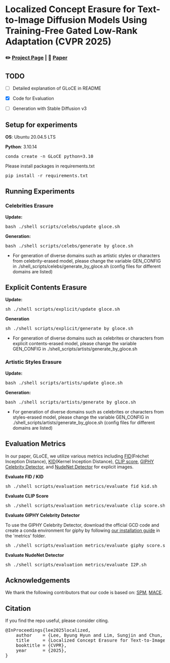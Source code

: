# Localized Concept Erasure for Text-to-Image Diffusion Models Using Training-Free Gated Low-Rank Adaptation (CVPR 2025)

### ✏️ [Project Page](https://hyun1a.github.io/gloce.io) | 📄 [Paper](https://arxiv.org/abs/2503.12356)


## TODO
- [ ] Detailed explanation of GLoCE in README
- [x] Code for Evaluation
- [ ] Generation with Stable Diffusion v3



## Setup for experiments

**OS**: Ubuntu 20.04.5 LTS

**Python**: 3.10.14

<pre>
conda create -n GLoCE python=3.10
</pre>

Please install packages in requirements.txt
<pre>
pip install -r requirements.txt
</pre>

## Running Experiments
### Celebrities Erasure
**Update:**
<pre>
bash ./shell_scripts/celebs/update_gloce.sh
</pre>

**Generation:**
<pre>
bash ./shell_scripts/celebs/generate_by_gloce.sh
</pre>

- For generation of diverse domains such as artistic styles or characters from celebrity-erased model, please change the variable GEN_CONFIG in
   ./shell_scripts/celebs/generate_by_gloce.sh (config files for different domains are listed)



## Explicit Contents Erasure
**Update:**
<pre>
sh ./shell_scripts/explicit/update_gloce.sh
</pre>

**Generation**
<pre>
sh ./shell_scripts/explicit/generate_by_gloce.sh
</pre>

- For generation of diverse domains such as celebrites or characters from explicit contents-erased model, 
   please change the variable GEN_CONFIG in ./shell_scripts/artists/generate_by_gloce.sh


### Artistic Styles Erasure
**Update:**
<pre>
bash ./shell_scripts/artists/update_gloce.sh
</pre>

**Generation:**
<pre>
bash ./shell_scripts/artists/generate_by_gloce.sh
</pre>

- For generation of diverse domains such as celebrites or characters from styles-erased model, 
   please change the variable GEN_CONFIG in ./shell_scripts/artists/generate_by_gloce.sh (config files for different domains are listed)



## Evaluation Metrics


In our paper, GLoCE, we utilize various metrics including [FID](https://github.com/GaParmar/clean-fid)(Fréchet Inception Distance), [KID](https://github.com/GaParmar/clean-fid)(Kernel Inception Distance), [CLIP score](https://github.com/openai/CLIP), [GIPHY Celebrity Detector](https://github.com/Giphy/celeb-detection-oss), and [NudeNet Detector](https://pypi.org/project/nudenet/) for explicit images.

**Evaluate FID / KID**
<pre>
sh ./shell_scripts/evaluation_metrics/evaluate_fid_kid.sh
</pre>

**Evaluate CLIP Score**
<pre>
sh ./shell_scripts/evaluation_metrics/evaluate_clip_score.sh
</pre>

**Evaluate GIPHY Celebrity Detector**

To use the GIPHY Celebrity Detector, download the official GCD code and create a conda environment for giphy by following [our installation guide](https://github.com/Hyun1A/GLoCE/tree/main/metrics) in the 'metrics' folder.

<pre>
sh ./shell_scripts/evaluation_metrics/evaluate_giphy_score.sh
</pre>

**Evaluate NudeNet Detector**
<pre>
sh ./shell_scripts/evaluation_metrics/evaluate_I2P.sh
</pre>


## Acknowledgements
We thank the following contributors that our code is based on: [SPM](https://github.com/Con6924/SPM?tab=readme-ov-file), [MACE](https://github.com/Shilin-LU/MACE?tab=readme-ov-file).

## Citation
If you find the repo useful, please consider citing.

<pre>
@InProceedings{lee2025localized,
    author    = {Lee, Byung Hyun and Lim, Sungjin and Chun, Se Young},
    title     = {Localized Concept Erasure for Text-to-Image Diffusion Models Using Training-Free Gated Low-Rank Adaptation},
    booktitle = {CVPR},
    year      = {2025},
}
</pre>